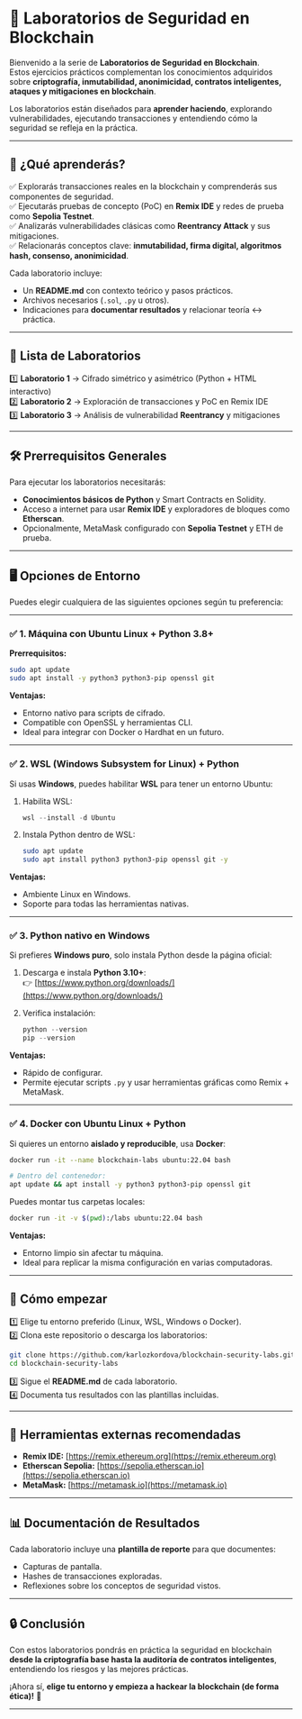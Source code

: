 
# 🔐 Laboratorios de Seguridad en Blockchain

Bienvenido a la serie de **Laboratorios de Seguridad en Blockchain**.  
Estos ejercicios prácticos complementan los conocimientos adquiridos sobre **criptografía, inmutabilidad, anonimicidad, contratos inteligentes, ataques y mitigaciones en blockchain**.

Los laboratorios están diseñados para **aprender haciendo**, explorando vulnerabilidades, ejecutando transacciones y entendiendo cómo la seguridad se refleja en la práctica.

---

## 🎯 ¿Qué aprenderás?

✅ Explorarás transacciones reales en la blockchain y comprenderás sus componentes de seguridad.  
✅ Ejecutarás pruebas de concepto (PoC) en **Remix IDE** y redes de prueba como **Sepolia Testnet**.  
✅ Analizarás vulnerabilidades clásicas como **Reentrancy Attack** y sus mitigaciones.  
✅ Relacionarás conceptos clave: **inmutabilidad, firma digital, algoritmos hash, consenso, anonimicidad**.  

Cada laboratorio incluye:

- Un **README.md** con contexto teórico y pasos prácticos.
- Archivos necesarios (`.sol`, `.py` u otros).
- Indicaciones para **documentar resultados** y relacionar teoría ↔ práctica.

---

## 🧪 Lista de Laboratorios

1️⃣ **Laboratorio 1** → Cifrado simétrico y asimétrico (Python + HTML interactivo)  
2️⃣ **Laboratorio 2** → Exploración de transacciones y PoC en Remix IDE  
3️⃣ **Laboratorio 3** → Análisis de vulnerabilidad **Reentrancy** y mitigaciones  

---

## 🛠️ Prerrequisitos Generales

Para ejecutar los laboratorios necesitarás:

- **Conocimientos básicos de Python** y Smart Contracts en Solidity.
- Acceso a internet para usar **Remix IDE** y exploradores de bloques como **Etherscan**.
- Opcionalmente, MetaMask configurado con **Sepolia Testnet** y ETH de prueba.

---

## 🖥️ Opciones de Entorno

Puedes elegir cualquiera de las siguientes opciones según tu preferencia:

---

### ✅ 1. Máquina con Ubuntu Linux + Python 3.8+

**Prerrequisitos:**
```bash
sudo apt update
sudo apt install -y python3 python3-pip openssl git
```

**Ventajas:**
- Entorno nativo para scripts de cifrado.
- Compatible con OpenSSL y herramientas CLI.
- Ideal para integrar con Docker o Hardhat en un futuro.

---

### ✅ 2. WSL (Windows Subsystem for Linux) + Python

Si usas **Windows**, puedes habilitar **WSL** para tener un entorno Ubuntu:

1. Habilita WSL:
   ```powershell
   wsl --install -d Ubuntu
   ```
2. Instala Python dentro de WSL:
   ```bash
   sudo apt update
   sudo apt install python3 python3-pip openssl git -y
   ```

**Ventajas:**
- Ambiente Linux en Windows.
- Soporte para todas las herramientas nativas.

---

### ✅ 3. Python nativo en Windows

Si prefieres **Windows puro**, solo instala Python desde la página oficial:

1. Descarga e instala **Python 3.10+**:  
   👉 [https://www.python.org/downloads/](https://www.python.org/downloads/)

2. Verifica instalación:
   ```powershell
   python --version
   pip --version
   ```

**Ventajas:**
- Rápido de configurar.
- Permite ejecutar scripts `.py` y usar herramientas gráficas como Remix + MetaMask.

---

### ✅ 4. Docker con Ubuntu Linux + Python

Si quieres un entorno **aislado y reproducible**, usa **Docker**:

```bash
docker run -it --name blockchain-labs ubuntu:22.04 bash

# Dentro del contenedor:
apt update && apt install -y python3 python3-pip openssl git
```

Puedes montar tus carpetas locales:
```bash
docker run -it -v $(pwd):/labs ubuntu:22.04 bash
```

**Ventajas:**
- Entorno limpio sin afectar tu máquina.
- Ideal para replicar la misma configuración en varias computadoras.

---

## 🚀 Cómo empezar

1️⃣ Elige tu entorno preferido (Linux, WSL, Windows o Docker).  
2️⃣ Clona este repositorio o descarga los laboratorios:  
```bash
git clone https://github.com/karlozkordova/blockchain-security-labs.git
cd blockchain-security-labs
```
3️⃣ Sigue el **README.md** de cada laboratorio.  
4️⃣ Documenta tus resultados con las plantillas incluidas.  

---

## 🔗 Herramientas externas recomendadas

- **Remix IDE:** [https://remix.ethereum.org](https://remix.ethereum.org)  
- **Etherscan Sepolia:** [https://sepolia.etherscan.io](https://sepolia.etherscan.io)  
- **MetaMask:** [https://metamask.io](https://metamask.io)  

---

## 📊 Documentación de Resultados

Cada laboratorio incluye una **plantilla de reporte** para que documentes:

- Capturas de pantalla.
- Hashes de transacciones exploradas.
- Reflexiones sobre los conceptos de seguridad vistos.

---

## 🔒 Conclusión

Con estos laboratorios pondrás en práctica la seguridad en blockchain **desde la criptografía base hasta la auditoría de contratos inteligentes**, entendiendo los riesgos y las mejores prácticas.

¡Ahora sí, **elige tu entorno y empieza a hackear la blockchain (de forma ética)!** 🚀

---
